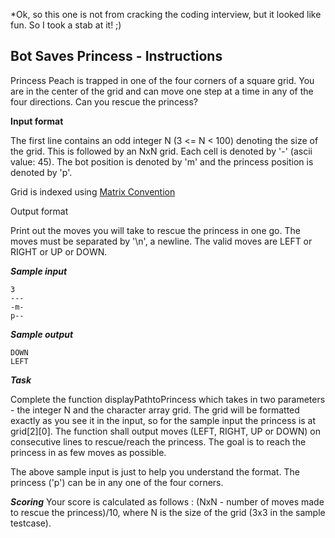 *Ok, so this one is not from cracking the coding interview, but it looked like fun. So I took a stab at it! ;)

## Bot Saves Princess - Instructions
Princess Peach is trapped in one of the four corners of a square grid. You are in the center of the grid and can move one step at a time in any of the four directions. Can you rescue the princess?

**Input format**

The first line contains an odd integer N (3 <= N < 100) denoting the size of the grid. This is followed by an NxN grid. Each cell is denoted by '-' (ascii value: 45). The bot position is denoted by 'm' and the princess position is denoted by 'p'.

Grid is indexed using [Matrix Convention](https://www.hackerrank.com/scoring/board-convention)

Output format

Print out the moves you will take to rescue the princess in one go. The moves must be separated by '\n', a newline. The valid moves are LEFT or RIGHT or UP or DOWN.

***Sample input***
```
3
---
-m-
p--
```
***Sample output***
```
DOWN
LEFT
```
***Task***

Complete the function displayPathtoPrincess which takes in two parameters - the integer N and the character array grid. The grid will be formatted exactly as you see it in the input, so for the sample input the princess is at grid[2][0]. The function shall output moves (LEFT, RIGHT, UP or DOWN) on consecutive lines to rescue/reach the princess. The goal is to reach the princess in as few moves as possible.

The above sample input is just to help you understand the format. The princess ('p') can be in any one of the four corners.

***Scoring***
Your score is calculated as follows : (NxN - number of moves made to rescue the princess)/10, where N is the size of the grid (3x3 in the sample testcase).